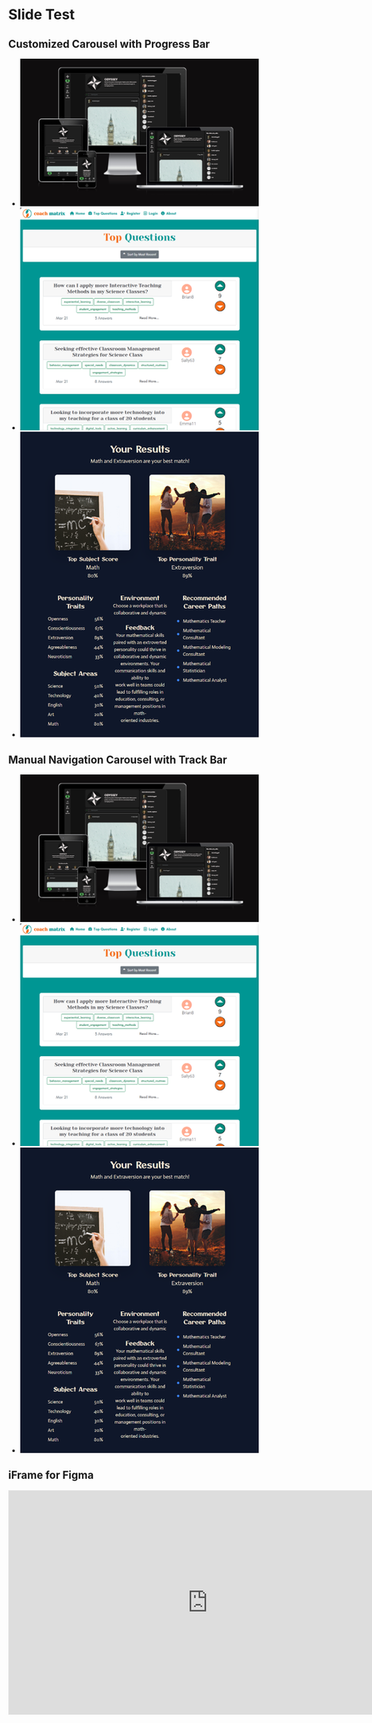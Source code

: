 # Slide Test

## Customized Carousel with Progress Bar

<section class="splide" id="main-carousel" aria-label="Project Screenshots with Progress Bar">
  <div class="splide__track">
    <ul class="splide__list">
      <li class="splide__slide">
        <img src="/docs/screenshots/odyssey.png" alt="Odyssey Screenshot">
      </li>
      <li class="splide__slide">
        <img src="/docs/screenshots/coachmatrix.png" alt="Coach Matrix Screenshot">
      </li>
      <li class="splide__slide">
        <img src="/docs/screenshots/steamreport-v2-A.png" alt="Steam Report Screenshot">
      </li>
    </ul>
  </div>

  <div class="splide__progress">
    <div class="splide__progress__bar">
    </div>
  </div>
</section>

<!-- <section class="splide" id="thumbnail-carousel" aria-label="Thumbnails">
  <div class="splide__track">
    <ul class="splide__list">
      <li class="splide__slide">
        <img src="/docs/screenshots/odyssey.png" alt="Thumbnail 1">
      </li>
      <li class="splide__slide">
        <img src="/docs/screenshots/coachmatrix.png" alt="Thumbnail 2">
      </li>
      <li class="splide__slide">
        <img src="/docs/screenshots/steamreport-v2-A.png" alt="Thumbnail 3">
      </li>
    </ul>
  </div>
</section>  -->


## Manual Navigation Carousel with Track Bar

<section class="splide" id="manual-carousel" aria-label="Manual Navigation Carousel">
  <div class="splide__track">
    <ul class="splide__list">
      <li class="splide__slide">
        <img src="/docs/screenshots/odyssey.png" alt="Odyssey Screenshot">
      </li>
      <li class="splide__slide">
        <img src="/docs/screenshots/coachmatrix.png" alt="Coach Matrix Screenshot">
      </li>
      <li class="splide__slide">
        <img src="/docs/screenshots/steamreport-v2-A.png" alt="Steam Report Screenshot">
      </li>
    </ul>
  </div>

  <!-- Add the custom progress bar element -->
  <div class="my-carousel-progress">
    <div class="my-carousel-progress-bar"></div>
  </div>
</section>

## iFrame for Figma

<iframe style="border: 1px solid rgba(0, 0, 0, 0.1);" width="800" height="450" src="https://embed.figma.com/design/E9mOo72sSEqIjSplAMipFE/Odyssey?node-id=0-1&embed-host=share" allowfullscreen></iframe>
